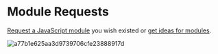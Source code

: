 # Module Requests

[Request a JavaScript module](https://github.com/sindresorhus/module-requests/issues/new) you wish existed or [get ideas for modules](https://github.com/sindresorhus/module-requests/issues).

![a77b1e625aa3d9739706cfe23888917d](https://cloud.githubusercontent.com/assets/170270/7904248/2152e49c-07f4-11e5-9a45-0eadac04f9d8.gif)
